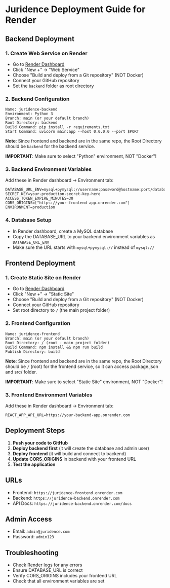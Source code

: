 # Juridence Deployment Guide for Render

## Backend Deployment

### 1. Create Web Service on Render
- Go to [Render Dashboard](https://dashboard.render.com)
- Click "New +" → "Web Service"
- Choose "Build and deploy from a Git repository" (NOT Docker)
- Connect your GitHub repository
- Set the `backend` folder as root directory

### 2. Backend Configuration
```
Name: juridence-backend
Environment: Python 3
Branch: main (or your default branch)
Root Directory: backend
Build Command: pip install -r requirements.txt
Start Command: uvicorn main:app --host 0.0.0.0 --port $PORT
```

**Note**: Since frontend and backend are in the same repo, the Root Directory should be `backend` for the backend service.

**IMPORTANT**: Make sure to select "Python" environment, NOT "Docker"!

### 3. Backend Environment Variables
Add these in Render dashboard → Environment tab:
```
DATABASE_URL_ENV=mysql+pymysql://username:password@hostname:port/database
SECRET_KEY=your-production-secret-key-here
ACCESS_TOKEN_EXPIRE_MINUTES=30
CORS_ORIGINS=["https://your-frontend-app.onrender.com"]
ENVIRONMENT=production
```

### 4. Database Setup
- In Render dashboard, create a MySQL database
- Copy the DATABASE_URL to your backend environment variables as `DATABASE_URL_ENV`
- Make sure the URL starts with `mysql+pymysql://` instead of `mysql://`

## Frontend Deployment

### 1. Create Static Site on Render
- Go to [Render Dashboard](https://dashboard.render.com)
- Click "New +" → "Static Site"
- Choose "Build and deploy from a Git repository" (NOT Docker)
- Connect your GitHub repository
- Set root directory to `/` (the main project folder)

### 2. Frontend Configuration
```
Name: juridence-frontend
Branch: main (or your default branch)
Root Directory: / (root - main project folder)
Build Command: npm install && npm run build
Publish Directory: build
```

**Note**: Since frontend and backend are in the same repo, the Root Directory should be `/` (root) for the frontend service, so it can access package.json and src/ folder.

**IMPORTANT**: Make sure to select "Static Site" environment, NOT "Docker"!

### 3. Frontend Environment Variables
Add these in Render dashboard → Environment tab:
```
REACT_APP_API_URL=https://your-backend-app.onrender.com
```

## Deployment Steps

1. **Push your code to GitHub**
2. **Deploy backend first** (it will create the database and admin user)
3. **Deploy frontend** (it will build and connect to backend)
4. **Update CORS_ORIGINS** in backend with your frontend URL
5. **Test the application**

## URLs
- Frontend: `https://juridence-frontend.onrender.com`
- Backend: `https://juridence-backend.onrender.com`
- API Docs: `https://juridence-backend.onrender.com/docs`

## Admin Access
- Email: `admin@juridence.com`
- Password: `admin123`

## Troubleshooting
- Check Render logs for any errors
- Ensure DATABASE_URL is correct
- Verify CORS_ORIGINS includes your frontend URL
- Check that all environment variables are set
